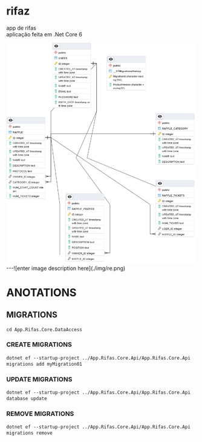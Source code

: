 
# rifaz
app de rifas <br>
aplicação feita em .Net Core 6


<img src="./img/re.png" size="50%">
---![enter image description here](./img/re.png)

# ANOTATIONS



## MIGRATIONS

    cd App.Rifas.Core.DataAccess
    
### CREATE MIGRATIONS

    dotnet ef --startup-project ../App.Rifas.Core.Api/App.Rifas.Core.Api migrations add myMigration01


### UPDATE MIGRATIONS
	
	dotnet ef --startup-project ../App.Rifas.Core.Api/App.Rifas.Core.Api database update
	

### REMOVE MIGRATIONS

	dotnet ef --startup-project ../App.Rifas.Core.Api/App.Rifas.Core.Api migrations remove
